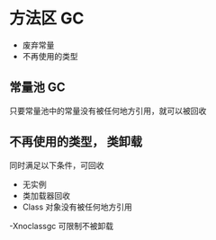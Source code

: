 # 方法区 GC
 - 废弃常量
 - 不再使用的类型

## 常量池 GC
只要常量池中的常量没有被任何地方引用，就可以被回收

## 不再使用的类型， 类卸载 
 同时满足以下条件，可回收
 - 无实例
 - 类加载器回收
 - Class 对象没有被任何地方引用

-Xnoclassgc 可限制不被卸载